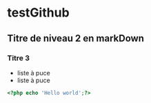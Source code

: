 # testGithub

## Titre de niveau 2 en markDown

### Titre 3

* liste à puce
* liste à puce

~~~~php
<?php echo 'Hello world';?>
~~~~
